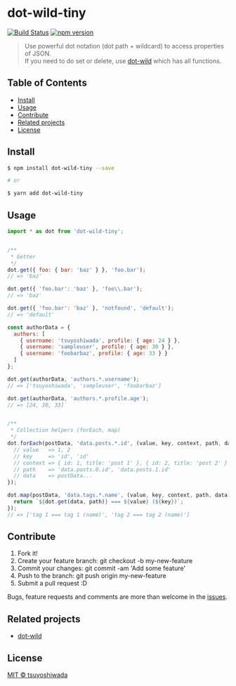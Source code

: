 # dot-wild-tiny

[![Build Status](http://img.shields.io/travis/tsuyoshiwada/dot-wild-tiny.svg?style=flat-square)](https://travis-ci.org/tsuyoshiwada/dot-wild-tiny)
[![npm version](https://img.shields.io/npm/v/dot-wild-tiny.svg?style=flat-square)](http://badge.fury.io/js/dot-wild-tiny)

> Use powerful dot notation (dot path + wildcard) to access properties of JSON.  
> If you need to do set or delete, use [dot-wild](https://github.com/tsuyoshiwada/dot-wild) which has all functions.




## Table of Contents

* [Install](#install)
* [Usage](#usage)
* [Contribute](#contribute)
* [Related projects](#related-projects)
* [License](#license)




## Install

```bash
$ npm install dot-wild-tiny --save

# or

$ yarn add dot-wild-tiny
```




## Usage

```javascript
import * as dot from 'dot-wild-tiny';


/**
 * Getter
 */
dot.get({ foo: { bar: 'baz' } }, 'foo.bar');
// => 'baz'

dot.get({ 'foo.bar': 'baz' }, 'foo\\.bar');
// => 'baz'

dot.get({ 'foo.bar': 'baz' }, 'notfound', 'default');
// => 'default'

const authorData = {
  authors: [
    { username: 'tsuyoshiwada', profile: { age: 24 } },
    { username: 'sampleuser', profile: { age: 30 } },
    { username: 'foobarbaz', profile: { age: 33 } }
  ]
};

dot.get(authorData, 'authors.*.username');
// => ['tsuyoshiwada', 'sampleuser', 'foobarbaz']

dot.get(authorData, 'authors.*.profile.age');
// => [24, 30, 33]


/**
 * Collection helpers (forEach, map)
 */
dot.forEach(postData, 'data.posts.*.id', (value, key, context, path, data) => {
  // value   => 1, 2
  // key     => 'id', 'id'
  // context => { id: 1, title: 'post 1' }, { id: 2, title: 'post 2' }
  // path    => 'data.posts.0.id', 'data.posts.1.id'
  // data    => postData...
});

dot.map(postData, 'data.tags.*.name', (value, key, context, path, data) => {
  return `${dot.get(data, path)} === ${value} (${key})`;
});
// => ['tag 1 === tag 1 (name)', 'tag 2 === tag 2 (name)']
```




## Contribute

1. Fork it!
1. Create your feature branch: git checkout -b my-new-feature
1. Commit your changes: git commit -am 'Add some feature'
1. Push to the branch: git push origin my-new-feature
1. Submit a pull request :D

Bugs, feature requests and comments are more than welcome in the [issues](https://github.com/tsuyoshiwada/dot-wild-tiny/issues).




## Related projects

* [dot-wild](https://github.com/tsuyoshiwada/dot-wild)




## License

[MIT © tsuyoshiwada](./LICENSE)

